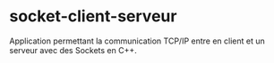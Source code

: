 # socket-client-serveur
Application permettant la communication TCP/IP entre en client et un serveur avec des Sockets en C++.

